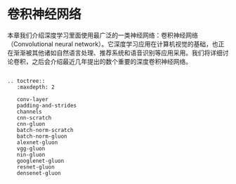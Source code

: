 # 卷积神经网络

本章我们介绍深度学习里面使用最广泛的一类神经网络：卷积神经网络（Convolutional neural network）。它深度学习应用在计算机视觉的基础，也正在渐渐被其他诸如自然语言处理、推荐系统和语音识别等应用采用。我们将详细讨论卷积，之后会介绍最近几年提出的数个重要的深度卷积神经网络。

```eval_rst

.. toctree::
   :maxdepth: 2

   conv-layer
   padding-and-strides
   channels
   cnn-scratch
   cnn-gluon
   batch-norm-scratch
   batch-norm-gluon
   alexnet-gluon
   vgg-gluon
   nin-gluon
   googlenet-gluon
   resnet-gluon
   densenet-gluon
```
